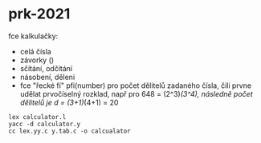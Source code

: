 # prk-2021
fce kalkulačky:
  - celá čísla
  - závorky ()
  - sčítání, odčítání
  - násobení, děleni
  - fce "řecké fí" pfi(number) pro počet dělitelů zadaného čísla, čili prvne udělat prvočíselný rozklad, např pro 648 = (2^3)*(3^4), následně počet dělitelů je d = (3+1)*(4+1) = 20

```
lex calculator.l
yacc -d calculator.y
cc lex.yy.c y.tab.c -o calcualator 
```
